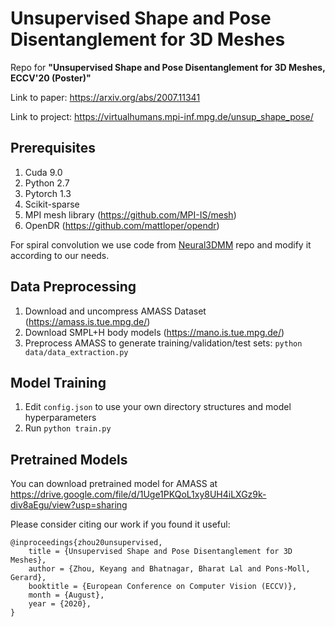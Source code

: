 # Unsupervised Shape and Pose Disentanglement for 3D Meshes
Repo for **"Unsupervised Shape and Pose Disentanglement for 3D Meshes, ECCV'20 (Poster)"**

Link to paper: https://arxiv.org/abs/2007.11341

Link to project: https://virtualhumans.mpi-inf.mpg.de/unsup_shape_pose/

## Prerequisites
1. Cuda 9.0
2. Python 2.7
3. Pytorch 1.3
4. Scikit-sparse
5. MPI mesh library (https://github.com/MPI-IS/mesh)
6. OpenDR (https://github.com/mattloper/opendr)

For spiral convolution we use code from [Neural3DMM](https://github.com/gbouritsas/Neural3DMM) repo and modify it according to our needs. 

## Data Preprocessing
1. Download and uncompress AMASS Dataset (https://amass.is.tue.mpg.de/)
2. Download SMPL+H body models (https://mano.is.tue.mpg.de/)
3. Preprocess AMASS to generate training/validation/test sets: `python data/data_extraction.py`

## Model Training
1. Edit `config.json` to use your own directory structures and model hyperparameters
2. Run `python train.py`

## Pretrained Models
You can download pretrained model for AMASS at https://drive.google.com/file/d/1Uge1PKQoL1xy8UH4iLXGz9k-div8aEgu/view?usp=sharing

Please consider citing our work if you found it useful:
```
@inproceedings{zhou20unsupervised,
    title = {Unsupervised Shape and Pose Disentanglement for 3D Meshes},
    author = {Zhou, Keyang and Bhatnagar, Bharat Lal and Pons-Moll, Gerard},
    booktitle = {European Conference on Computer Vision (ECCV)},
    month = {August},
    year = {2020},
}
```
